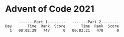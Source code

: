 # Advent of Code 2021

```
      -------Part 1--------   -------Part 2--------
Day       Time  Rank  Score       Time  Rank  Score
  1   00:02:29   747      0   00:03:21   478      0
```